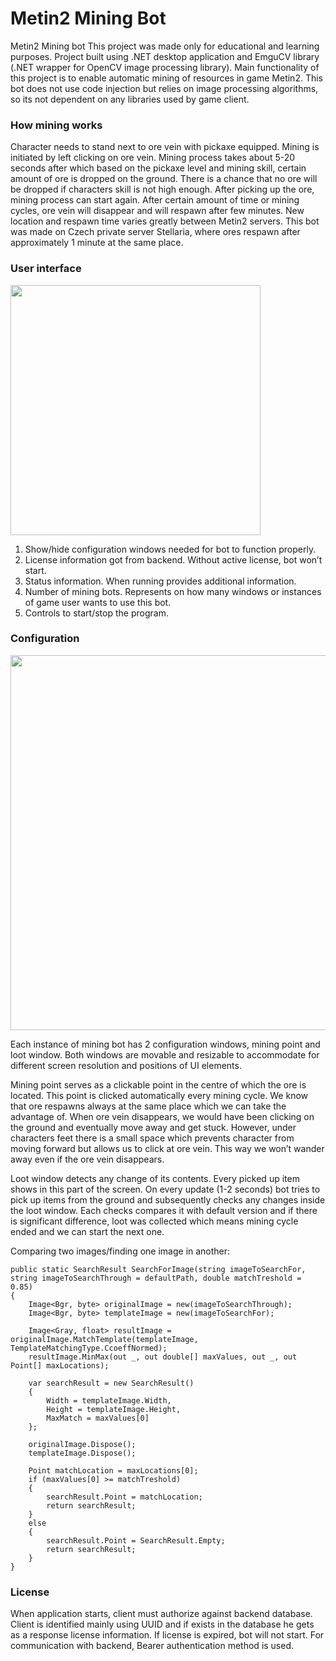 # Metin2 Mining Bot

Metin2 Mining bot
This project was made only for educational and learning purposes.
Project built using .NET desktop application and EmguCV library (.NET wrapper for OpenCV image processing library). Main functionality of this project is to enable automatic mining of resources in game Metin2. This bot does not use code injection but relies on image processing algorithms, so its not dependent on any libraries used by game client.

### How mining works
Character needs to stand next to ore vein with pickaxe equipped. Mining is initiated by left clicking on ore vein. Mining process takes about 5-20 seconds after which based on the pickaxe level and mining skill, certain amount of ore is dropped on the ground. There is a chance that no ore will be dropped if characters skill is not high enough. After picking up the ore, mining process can start again.
After certain amount of time or mining cycles, ore vein will disappear and will respawn after few minutes. New location and respawn time varies greatly between Metin2 servers. This bot was made on Czech private server Stellaria, where ores respawn after approximately 1 minute at the same place.

### User interface

<img src="https://github.com/AndrejVysinsky/metin2-miner-readme/assets/59775817/30242b30-3faf-4c25-8527-137d2221f5f9" width="400">
 
1.	Show/hide configuration windows needed for bot to function properly.
2.	License information got from backend. Without active license, bot won’t start.
3.	Status information. When running provides additional information.
4.	Number of mining bots. Represents on how many windows or instances of game user wants to use this bot.
5.	Controls to start/stop the program.

### Configuration

<img src="https://github.com/AndrejVysinsky/metin2-miner-readme/assets/59775817/ed28e7a5-f23a-4f2f-8016-098494e6b0de" width="600">

Each instance of mining bot has 2 configuration windows, mining point and loot window. Both windows are movable and resizable to accommodate for different screen resolution and positions of UI elements.

Mining point serves as a clickable point in the centre of which the ore is located. This point is clicked automatically every mining cycle. We know that ore respawns always at the same place which we can take the advantage of. When ore vein disappears, we would have been clicking on the ground and eventually move away and get stuck. However, under characters feet there is a small space which prevents character from moving forward but allows us to click at ore vein. This way we won’t wander away even if the ore vein disappears.

Loot window detects any change of its contents. Every picked up item shows in this part of the screen. On every update (1-2 seconds) bot tries to pick up items from the ground and subsequently checks any changes inside the loot window. Each checks compares it with default version and if there is significant  difference, loot was collected which means mining cycle ended and we can start the next one.

Comparing two images/finding one image in another:
```
public static SearchResult SearchForImage(string imageToSearchFor, string imageToSearchThrough = defaultPath, double matchTreshold = 0.85)
{
    Image<Bgr, byte> originalImage = new(imageToSearchThrough);
    Image<Bgr, byte> templateImage = new(imageToSearchFor);

    Image<Gray, float> resultImage = originalImage.MatchTemplate(templateImage, TemplateMatchingType.CcoeffNormed);
    resultImage.MinMax(out _, out double[] maxValues, out _, out Point[] maxLocations);

    var searchResult = new SearchResult()
    {
        Width = templateImage.Width,
        Height = templateImage.Height,
        MaxMatch = maxValues[0]
    };

    originalImage.Dispose();
    templateImage.Dispose();

    Point matchLocation = maxLocations[0];
    if (maxValues[0] >= matchTreshold)
    {
        searchResult.Point = matchLocation;
        return searchResult;
    }
    else
    {
        searchResult.Point = SearchResult.Empty;
        return searchResult;
    }
}
```

### License
When application starts, client must authorize against backend database. Client is identified mainly using UUID and if exists in the database he gets as a response license information. If license is expired, bot will not start. For communication with backend, Bearer authentication method is used.



